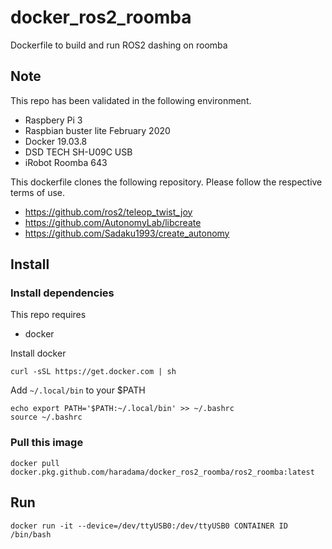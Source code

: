 # docker_ros2_roomba

Dockerfile to build and run ROS2 dashing on roomba

## Note
This repo has been validated in the following environment.

- Raspbery Pi 3
- Raspbian buster lite February 2020
- Docker 19.03.8
- DSD TECH SH-U09C USB
- iRobot Roomba 643

This dockerfile clones the following repository. Please follow the respective terms of use.

- https://github.com/ros2/teleop_twist_joy
- https://github.com/AutonomyLab/libcreate
- https://github.com/Sadaku1993/create_autonomy 

## Install
### Install dependencies
This repo requires
- docker

Install docker

```
curl -sSL https://get.docker.com | sh
```

Add `~/.local/bin` to your $PATH
```
echo export PATH='$PATH:~/.local/bin' >> ~/.bashrc
source ~/.bashrc
```

### Pull this image

```
docker pull docker.pkg.github.com/haradama/docker_ros2_roomba/ros2_roomba:latest
```

## Run
```
docker run -it --device=/dev/ttyUSB0:/dev/ttyUSB0 CONTAINER ID /bin/bash
```

